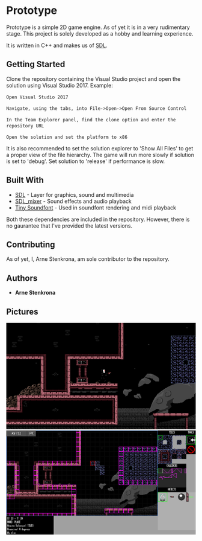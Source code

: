 # Prototype

Prototype is a simple 2D game engine. As of yet it is in a very 
rudimentary stage. This project is solely developed as a hobby 
and learning experience.

It is written in C++ and makes us of [SDL](https://www.libsdl.org/).


## Getting Started

Clone the repository containing the Visual Studio project and open the solution using Visual Studio 2017.
Example:

```
Open Visual Studio 2017
```
```
Navigate, using the tabs, into File->Open->Open From Source Control
```
```
In the Team Explorer panel, find the clone option and enter the repository URL
```
```
Open the solution and set the platform to x86
```

It is also recommended to set the solution explorer to 'Show All Files' to get a
proper view of the file hierarchy. The game will run more slowly if solution is set to
'debug'. Set solution to 'release' if performance is slow.

## Built With

* [SDL](https://www.libsdl.org/) - Layer for graphics, sound and multimedia
* [SDL_mixer](https://www.libsdl.org/projects/SDL_mixer/) - Sound effects and audio playback
* [Tiny Soundfont](https://github.com/schellingb/TinySoundFont) - Used in soundfont rendering and midi playback

Both these dependencies are included in the repository. However, there is no gaurantee that I've provided the latest versions.

## Contributing

As of yet, I, Arne Stenkrona, am sole contributor to the repository.

## Authors

* **Arne Stenkrona** 

## Pictures
![In-Game Example](https://raw.githubusercontent.com/ArneStenkrona/Prototype/master/Examples%20Images/prtExample1.PNG)
![Editor Example](https://raw.githubusercontent.com/ArneStenkrona/Prototype/master/Examples%20Images/prtExample2.PNG)
